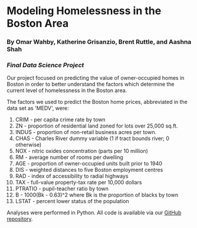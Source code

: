 # Modeling Homelessness in the Boston Area
### By Omar Wahby, Katherine Grisanzio, Brent Ruttle, and Aashna Shah
### *Final Data Science Project*

Our project focused on predicting the value of owner-occupied homes in Boston in order to better understand the factors which determine the current level of homelessness in the Boston area.

The factors we used to predict the Boston home prices, abbreviated in the data set as 'MEDV', were:

1. CRIM - per capita crime rate by town
2. ZN - proportion of residential land zoned for lots over 25,000 sq.ft.
3. INDUS - proportion of non-retail business acres per town.
4. CHAS - Charles River dummy variable (1 if tract bounds river; 0 otherwise)
5. NOX - nitric oxides concentration (parts per 10 million)
6. RM - average number of rooms per dwelling
7. AGE - proportion of owner-occupied units built prior to 1940
8. DIS - weighted distances to five Boston employment centres
9. RAD - index of accessibility to radial highways
10. TAX - full-value property-tax rate per 10,000 dollars
11. PTRATIO - pupil-teacher ratio by town
12. B - 1000(Bk - 0.63)^2 where Bk is the proportion of blacks by town
13. LSTAT - percent lower status of the population

Analyses were performed in Python. All code is available via our [GitHub repository](https://github.com/kbomar945/Boston-Homelessness).
